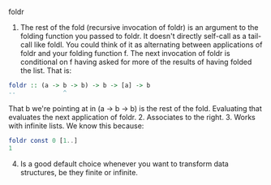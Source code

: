 foldr
1. The rest of the fold (recursive invocation of foldr) is an argument to the folding function you passed to foldr. It doesn't directly self-call as a tail-call like foldl. You could think of it as alternating between applications of foldr and your folding function f. The next invocation of foldr is conditional on f having asked for more of the results of having folded the list. 
That is:
```haskell
foldr :: (a -> b -> b) -> b -> [a] -> b
--             ^
```
That b we're pointing at in (a -> b -> b) is the rest of the fold.
Evaluating that evaluates the next application of foldr.
2. Associates to the right.
3. Works with infinite lists. We know this because:
```haskell
foldr const 0 [1..]
1
```
4. Is a good default choice whenever you want to transform data structures, be they finite or infinite.

